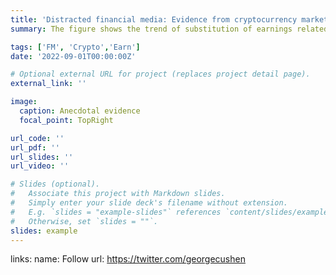 ```yaml
---
title: 'Distracted financial media: Evidence from cryptocurrency market'
summary: The figure shows the trend of substitution of earnings related articles with crypto related articles by Steven Russolillo who writes for The Wall Street Journal. If this pattern exists for major financial media outlets, it would have implications for equity markets. My job market paper examines the information production function of financial media. Specifically, I study how and to what extent financial media is influenced by the advent of cryptocurrency markets. Click on research tab to read more.

tags: ['FM', 'Crypto','Earn']
date: '2022-09-01T00:00:00Z'

# Optional external URL for project (replaces project detail page).
external_link: ''

image: 
  caption: Anecdotal evidence
  focal_point: TopRight

url_code: ''
url_pdf: ''
url_slides: ''
url_video: ''

# Slides (optional).
#   Associate this project with Markdown slides.
#   Simply enter your slide deck's filename without extension.
#   E.g. `slides = "example-slides"` references `content/slides/example-slides.md`.
#   Otherwise, set `slides = ""`.
slides: example
---
```


links:
  name: Follow
  url: https://twitter.com/georgecushen
